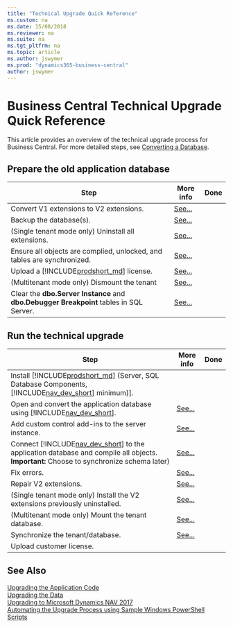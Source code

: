 ```yaml
---
title: "Technical Upgrade Quick Reference"
ms.custom: na
ms.date: 15/08/2018
ms.reviewer: na
ms.suite: na
ms.tgt_pltfrm: na
ms.topic: article
ms.author: jswymer
ms.prod: "dynamics365-business-central"
author: jswymer
---
```

# Business Central Technical Upgrade Quick Reference 

This article provides an overview of the technical upgrade process for Business Central. For more detailed steps, see [Converting a Database](Converting-a-database.md).

## Prepare the old application database

|Step|More info| Done |
|----|-----------|--|
|Convert V1 extensions to V2 extensions.|[See...](converting-a-database.md#convertv1extensions)||
|Backup the database(s).|[See...](http://go.microsoft.com/fwlink/?LinkID=296465)|
|(Single tenant mode only) Uninstall all extensions.|[See...](converting-a-database.md#uninstallextensions)||
|Ensure all objects are complied, unlocked, and tables are synchronized.|[See...](converting-a-database.md#compilesync)||
|Upload a [!INCLUDE[prodshort_md](../developer/includes/prodshort.md)] license.|[See...](converting-a-database.md#uploadlicense)||
|(Multitenant mode only) Dismount the tenant|[See...](converting-a-database.md#dismounttenant)||
|Clear the **dbo.Server Instance** and  **dbo.Debugger Breakpoint** tables in SQL Server.|[See...](converting-a-database.md#clearsql)||


## Run the technical upgrade

|Step|More info| Done |
|----|-----------|--|
|Install [!INCLUDE[prodshort_md](../developer/includes/prodshort.md)] (Server, SQL Database Components, [!INCLUDE[nav_dev_short](../developer/includes/nav_dev_short_md.md)] minimum)].||
|Open and convert the application database using [!INCLUDE[nav_dev_short](../developer/includes/nav_dev_short_md.md)].|[See...](converting-a-database.md#convertdb)||
|Add custom control add-ins to the server instance.|[See...](converting-a-database.md#controladdins)||
|Connect [!INCLUDE[nav_dev_short](../developer/includes/nav_dev_short_md.md)] to the application database and compile all objects. **Important:** Choose to synchronize schema later)|[See...](converting-a-database.md#connectserver)||
|Fix errors.|[See...](converting-a-database.md#fixerrors)||
|Repair V2 extensions.|[See...](converting-a-database.md#repairextensions)||
|(Single tenant mode only) Install the V2 extensions previously uninstalled.|[See...](converting-a-database.md#installv2extensions)|
|(Multitenant mode only) Mount the tenant database. |[See...](converting-a-database.md#mounttenant)||
|Synchronize the tenant/database. |[See...](converting-a-database.md#synctenant)||
|Upload customer license. |||


## See Also  
[Upgrading the Application Code](Upgrading-the-Application-Code.md)   
[Upgrading the Data](Upgrading-the-Data.md)   
[Upgrading to Microsoft Dynamics NAV 2017](Upgrading-to-Microsoft-Dynamics-NAV-2017.md)   
[Automating the Upgrade Process using Sample Windows PowerShell Scripts](Automating-the-Upgrade-Process-using-Sample-Windows-PowerShell-Scripts.md)
